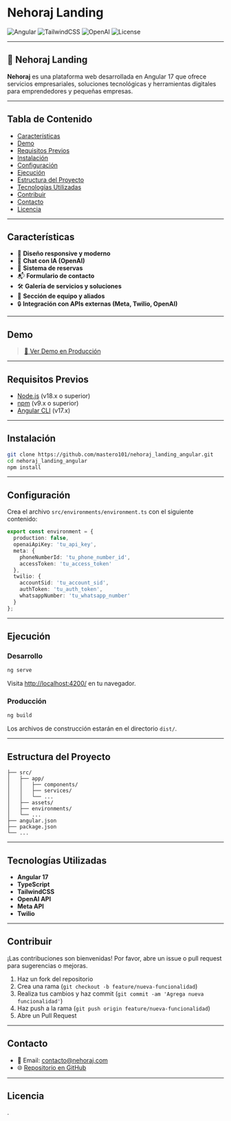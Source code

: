 # Nehoraj Landing

![Angular](https://img.shields.io/badge/Angular-17-red?logo=angular)
![TailwindCSS](https://img.shields.io/badge/TailwindCSS-3.x-blue?logo=tailwindcss)
![OpenAI](https://img.shields.io/badge/OpenAI-API-green?logo=openai)
![License](https://img.shields.io/badge/license-MIT-lightgrey)

---

## 🚀 Nehoraj Landing

**Nehoraj** es una plataforma web desarrollada en Angular 17 que ofrece servicios empresariales, soluciones tecnológicas y herramientas digitales para emprendedores y pequeñas empresas.

---

## Tabla de Contenido
- [Características](#características)
- [Demo](#demo)
- [Requisitos Previos](#requisitos-previos)
- [Instalación](#instalación)
- [Configuración](#configuración)
- [Ejecución](#ejecución)
- [Estructura del Proyecto](#estructura-del-proyecto)
- [Tecnologías Utilizadas](#tecnologías-utilizadas)
- [Contribuir](#contribuir)
- [Contacto](#contacto)
- [Licencia](#licencia)

---

## Características
- 🎨 **Diseño responsive y moderno**
- 🤖 **Chat con IA (OpenAI)**
- 📅 **Sistema de reservas**
- 📬 **Formulario de contacto**
- 🛠️ **Galería de servicios y soluciones**
- 👥 **Sección de equipo y aliados**
- 🔒 **Integración con APIs externas (Meta, Twilio, OpenAI)**

---

## Demo

> [🔗 Ver Demo en Producción](https://nehoraj.com)

---

## Requisitos Previos
- [Node.js](https://nodejs.org/) (v18.x o superior)
- [npm](https://www.npmjs.com/) (v9.x o superior)
- [Angular CLI](https://angular.io/cli) (v17.x)

---

## Instalación

```bash
git clone https://github.com/mastero101/nehoraj_landing_angular.git
cd nehoraj_landing_angular
npm install
```

---

## Configuración

Crea el archivo `src/environments/environment.ts` con el siguiente contenido:

```typescript
export const environment = {
  production: false,
  openaiApiKey: 'tu_api_key',
  meta: {
    phoneNumberId: 'tu_phone_number_id',
    accessToken: 'tu_access_token'
  },
  twilio: {
    accountSid: 'tu_account_sid',
    authToken: 'tu_auth_token',
    whatsappNumber: 'tu_whatsapp_number'
  }
};
```

---

## Ejecución

### Desarrollo
```bash
ng serve
```
Visita [http://localhost:4200/](http://localhost:4200/) en tu navegador.

### Producción
```bash
ng build
```
Los archivos de construcción estarán en el directorio `dist/`.

---

## Estructura del Proyecto

```
├── src/
│   ├── app/
│   │   ├── components/
│   │   ├── services/
│   │   └── ...
│   ├── assets/
│   ├── environments/
│   └── ...
├── angular.json
├── package.json
└── ...
```

---

## Tecnologías Utilizadas
- **Angular 17**
- **TypeScript**
- **TailwindCSS**
- **OpenAI API**
- **Meta API**
- **Twilio**

---

## Contribuir

¡Las contribuciones son bienvenidas! Por favor, abre un issue o pull request para sugerencias o mejoras.

1. Haz un fork del repositorio
2. Crea una rama (`git checkout -b feature/nueva-funcionalidad`)
3. Realiza tus cambios y haz commit (`git commit -am 'Agrega nueva funcionalidad'`)
4. Haz push a la rama (`git push origin feature/nueva-funcionalidad`)
5. Abre un Pull Request

---

## Contacto
- 📧 Email: contacto@nehoraj.com
- 🌐 [Repositorio en GitHub](https://github.com/mastero101/nehoraj_landing_angular)

---

## Licencia

.
